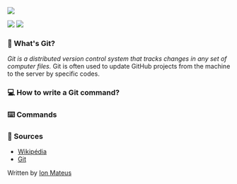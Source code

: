 
[<img src="https://git-scm.com/images/logo@2x.png">](https://git-scm.com/)

<img src="https://img.shields.io/badge/GitHub-Git-red">  <img src="https://img.shields.io/badge/2023-Basic-red">


### 🤔 What's Git?
  *_Git is a distributed version control system that tracks changes in any set of computer files._*
Git is often used to update GitHub projects from the machine to the server by specific codes.

### 💻 How to write a Git command?

### ⌨️ Commands

### 📖 Sources
* [Wikipédia](https://en.wikipedia.org/wiki/Git)
* [Git](https://git-scm.com/)


Written by [Ion Mateus](https://github.com/IonMateus)

